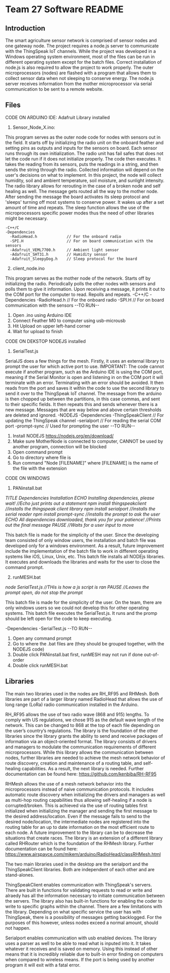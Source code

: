 # Team 27 Software README
## Introduction
The smart agriculture sensor network is comprised of sensor nodes and one gateway node. The project requires a node.js server to communicate with the ThingSpeak IoT channels. While the project was developed in a Windows operating system environment, most of the files can be run in different operating system except for the batch files. Correct installation of node.js is also required to allow the project to work properly. The outer microprocessors (nodes) are flashed with a program that allows them to collect sensor data when not sleeping to conserve energy. The node.js server receives information from the mother microprocessor via serial communication to be sent to a remote website.

## Files
CODE ON ARDUINO IDE:
Adafruit Library installed
 1. Sensor_Node_X.ino:
 
This program serves as the outer node code for nodes with sensors out in the field. It starts off by initializing the radio unit on the onboard feather and setting pins as outputs and inputs for the sensors on board. Each sensor runs through its own initialization. The radio unit has fail safes that does not let the code run if it does not initialize properly. The code then executes. It takes the reading from its sensors, puts the readings in a string, and then sends the string through the radio. Collected information will depend on the user's decisions on what to implement. In this project, the node will collect humidity, soil and ambient temperature, soil moisture, and sunlight intensity. The radio library allows for rerouting in the case of a broken node and self healing as well. The message gets routed all the way to the mother node. After sending the message the board activates its sleep protocol and 'sleeps' turning off most systems to conserve power. It wakes up after a set amount of time and repeats. The sleep function allows the use of the microprocessors specific power modes thus the need of other libraries might be necessary.

    -C++/C
    -Dependencies
      -RadioHead.h             // For the onboard radio
      -SPI.H                   // For on board communication with the sensors 
      -Adafruit_VEML7700.h     // Ambient light sensor
      -Adafruit_SHT31.h        // Humidity sensor
      -Adafruit_SleepyDog.h    // Sleep protocol for the board

 2. client_node.ino

This program serves as the mother node of the network. Starts off by initializing the radio. Periodically polls the other nodes with sensors and polls them to give it information. Upon receiving a message, it prints it out to the COM port for the computer to read. Repolls and repeats.
    -C++/C
    -Dependencies
      -RadioHead.h             // For the onboard radio
      -SPI.H                   // For on board communication with the sensors 
--TO RUN--
1. Open .ino using Arduino IDE
2. Connect Feather M0 to computer using usb-microusb
3. Hit Upload on upper left-hand corner
4. Wait for upload to finish

CODE ON DEKSTOP
NODEJS installed
  1. SerialTest.js

SerialJS does a few things for the mesh. Firstly, it uses an external library to prompt the user for which active port to use. IMPORTANT: The code cannot execute if another program, such as the Arduino IDE is using the COM port, meaning if the Serial Monitor is open and listening in on the COM port it will terminate with an error. Terminating with an error should be avoided. It then reads from the port and saves it within the code to use the second library to send it over to the ThingSpeak IoT channel. The message from the arduino is then chopped up between the partitions, in this case commas, and sent to their specific fields. It then repeats this and sends whenever there is a new message. Messages that are way below and above certain thresholds are deleted and ignored.
     -NODEJS
     -Dependencies
        -ThingSpeakClient    // For updating the ThingSpeak channel
        -serialport          // For reading the serial COM port
        -prompt-sync         // Used for prompting the user
--TO RUN--
1. Install NODEJS https://nodejs.org/en/download/
2. Make sure MotherNode is connected to computer, CANNOT be used by another program, connection will be blocked
3. Open command prompt
4. Go to directory where file is
5. Run command "Node [FILENAME]" where [FILENAME] is the name of the file with the extension

CODE ON WINDOWS
1. PANinstall.bat

_TITLE Dependencies Installation
ECHO Installing dependencies, please wait!                              //Echo just prints out a statement
npm install thingspeakclient                                            //installs the thingspeak client library
npm install serialport                                                  //installs the serial reader
npm install prompt-sync                                                 //installs the prompt to ask the user
ECHO All dependencies downloaded, thank you for your patience!          //Prints out the final message
PAUSE                                                                   //Waits for a user input to move_

This batch file is made for the simplicity of the user. Since the developing team consisted of only window users, the installation and batch file was developed only for a windows environment. As a result, future improvement include the implementation of the batch file to work in different operating systems like iOS, Linux, Unix, etc. This batch file installs all NODEjs libraries. It executes and downloads the libraries and waits for the user to close the command prompt.

2. runMESH.bat

_node SerialTest.js                                                     //THis is how a js script is ran
PAUSE                                                                   //Leaves the prompt open, do not stop the prompt_

This batch file is made for the simplicity of the user. On the team, there are only windows users so we could not develop this for other operating systems. This batch file executes the SerialTest.js. It runs and the promp should be left open for the code to keep executing.

  -Dependencies
    -SerialTest.js
--TO RUN--
1. Open any command prompt
2. Go to where the .bat files are (they should be grouped together, with the NODEJS code)
3. Double click PANinstall.bat first, runMESH may not run if done out-of-order
4. Double click runMESH.bat

## Libraries
The main two libraries used in the nodes are RH_RF95 and RHMesh. Both libraries are part of a larger library named RadioHead that allows the use of long range (LoRa) radio communication installed in the Arduino. 

RH_RF95 allows the use of two radio wave (868 and 915) lengths. To comply with US regulations, we chose 915 as the default wave length of the network. This can be changed to 868 at the top of each file depending on the user’s country’s regulations. The library is the foundation of the other libraries since the library grants the ability to send and receive packages of information via an object-oriented format. The library consists of drivers and managers to modulate the communication requirements of different microprocessors. While this library allows the communication between nodes, further libraries are needed to achieve the mesh network behavior of route discovery, creation and maintenance of a routing table, and self-healing capabilities. As a result, the next library is needed. Further documentation can be found here: https://github.com/kenbiba/RH-RF95 

RHMesh allows the use of a mesh network behavior into the microprocessors instead of naive communication protocols. It includes automatic route discovery when initializing the drivers and managers as well as multi-hop routing capabilities thus allowing self-healing if a node is corrupted/broken. This is achieved via the use of routing tables first initialized when initializing the manager and sending the first message to the desired address/location. Even if the message fails to send to the desired node/location, the intermediate nodes are registered into the routing table for an up to date information on the most efficient route to each node. A future improvement to the library can be to decrease the situations that create races. The library is an extension of a different library called RHRouter which is the foundation of the RHMesh library. Further documentation can be found here: https://www.airspayce.com/mikem/arduino/RadioHead/classRHMesh.html 

The two main libraries used in the desktop are the serialport and the ThingSpeakClient libraries. Both are independent of each other and are stand-alones.

ThingSpeakClient enables communication with ThingSpeak's servers. There are built in functions for validating requests to read or write and alraedy has all the information necessary to initiate communication between the servers. The library also has built-in functions for enabling the coder to write to specific graphs within the channel. There are a few limitations with the library. Depending on what specific service the user has with ThingSpeak, there is a possibility of messages getting backlogged. For the purposes of this however, unless nodes exceed a normal amount, should not happen.

Serialport enables communication with usb enabled devices. The library uses a parser as well to be able to read what is inputed into it. It takes whatever it receives and is saved on memory. Using this instead of other means that it is incredibly reliable due to built-in error finding on computers when compared to wireless means. If the port is being used by another program it will exit with a fatal error.
